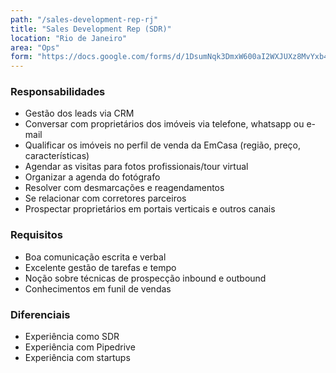 ```yaml
---
path: "/sales-development-rep-rj"
title: "Sales Development Rep (SDR)"
location: "Rio de Janeiro"
area: "Ops"
form: "https://docs.google.com/forms/d/1DsumNqk3DmxW600aI2WXJUXz8MvYxb4r31DQgswr-iY"
---
```


### Responsabilidades
* Gestão dos leads via CRM
* Conversar com proprietários dos imóveis via telefone, whatsapp ou e-mail
* Qualificar os  imóveis no perfil de venda da EmCasa (região, preço, características)
* Agendar as visitas para fotos profissionais/tour virtual
* Organizar a agenda do fotógrafo
* Resolver com desmarcações e reagendamentos
* Se relacionar com corretores parceiros
* Prospectar proprietários em portais verticais e outros canais

### Requisitos
* Boa comunicação escrita e verbal
* Excelente gestão de tarefas e tempo
* Noção sobre técnicas de prospecção inbound e outbound
* Conhecimentos em funil de vendas

### Diferenciais
* Experiência como SDR
* Experiência com Pipedrive
* Experiência com startups